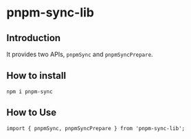 # pnpm-sync-lib

## Introduction

It provides two APIs, ```pnpmSync``` and ```pnpmSyncPrepare```.

## How to install

```
npm i pnpm-sync
```

## How to Use

```
import { pnpmSync, pnpmSyncPrepare } from 'pnpm-sync-lib';
```

